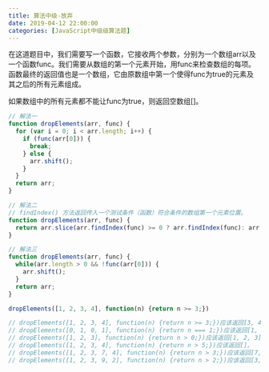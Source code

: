 ```yaml
---
title: 算法中级-放弃
date: 2019-04-12 22:00:00
categories: [JavaScript中级级算法题]
---
```


在这道题目中，我们需要写一个函数，它接收两个参数，分别为一个数组arr以及一个函数func。我们需要从数组的第一个元素开始，用func来检查数组的每项。函数最终的返回值也是一个数组，它由原数组中第一个使得func为true的元素及其之后的所有元素组成。

如果数组中的所有元素都不能让func为true，则返回空数组[]。

```js
// 解法一
function dropElements(arr, func) {
  for (var i = 0; i < arr.length; i++) {
    if (func(arr[0])) {
      break;
    } else {
      arr.shift();
    }
  }
  return arr;
}

// 解法二
// findIndex() 方法返回传入一个测试条件（函数）符合条件的数组第一个元素位置。
function dropElements(arr, func) {
  return arr.slice(arr.findIndex(func) >= 0 ? arr.findIndex(func): arr.length);
}

// 解法三
function dropElements(arr, func) {
  while(arr.length > 0 && !func(arr[0])) {
    arr.shift();
  }
  return arr;
}

dropElements([1, 2, 3, 4], function(n) {return n >= 3;})

// dropElements([1, 2, 3, 4], function(n) {return n >= 3;})应该返回[3, 4]。
// dropElements([0, 1, 0, 1], function(n) {return n === 1;})应该返回[1, 0, 1]。
// dropElements([1, 2, 3], function(n) {return n > 0;})应该返回[1, 2, 3]。
// dropElements([1, 2, 3, 4], function(n) {return n > 5;})应该返回[]。
// dropElements([1, 2, 3, 7, 4], function(n) {return n > 3;})应该返回[7, 4]。
// dropElements([1, 2, 3, 9, 2], function(n) {return n > 2;})应该返回[3, 9, 2]。
```